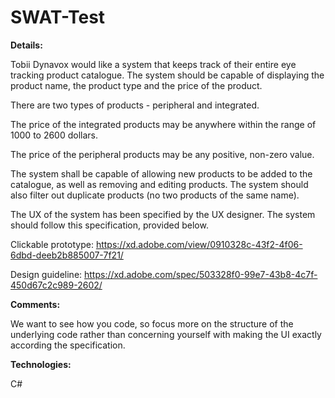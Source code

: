 # SWAT-Test

**Details:**

Tobii Dynavox would like a system that keeps track of their entire eye tracking product catalogue. The system should be capable of displaying the product name, the product type and the price of the product.

There are two types of products - peripheral and integrated.

The price of the integrated products may be anywhere within the range of 1000 to 2600 dollars.

The price of the peripheral products may be any positive, non-zero value.

The system shall be capable of allowing new products to be added to the catalogue, as well as removing and editing products. The system should also filter out duplicate products (no two products of the same name).

The UX of the system has been specified by the UX designer. The system should follow this specification, provided below.

Clickable prototype: https://xd.adobe.com/view/0910328c-43f2-4f06-6dbd-deeb2b885007-7f21/

Design guideline: https://xd.adobe.com/spec/503328f0-99e7-43b8-4c7f-450d67c2c989-2602/

**Comments:**

We want to see how you code, so focus more on the structure of the underlying code rather than concerning yourself with making the UI exactly according the specification.

**Technologies:**

C#
